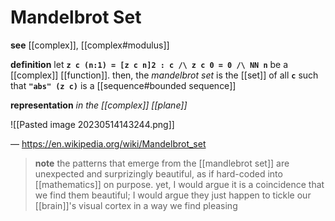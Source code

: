 # Mandelbrot Set

**see** [[complex]], [[complex#modulus]]

**definition** let **`z c (n:1) = [z c n]2 : c /\ z c 0 = 0 /\ NN n`** be a [[complex]] [[function]]. then, the _mandelbrot set_ is the [[set]] of all **`c`** such that **`"abs" (z c)`** is a [[sequence#bounded sequence]]

**representation** _in the [[complex]] [[plane]]_

![[Pasted image 20230514143244.png]]

&mdash; <https://en.wikipedia.org/wiki/Mandelbrot_set>

> **note** the patterns that emerge from the [[mandlebrot set]] are unexpected and surprizingly beautiful, as if hard-coded into [[mathematics]] on purpose. yet, I would argue it is a coincidence that we find them beautiful; I would argue they just happen to tickle our [[brain]]'s visual cortex in a way we find pleasing
